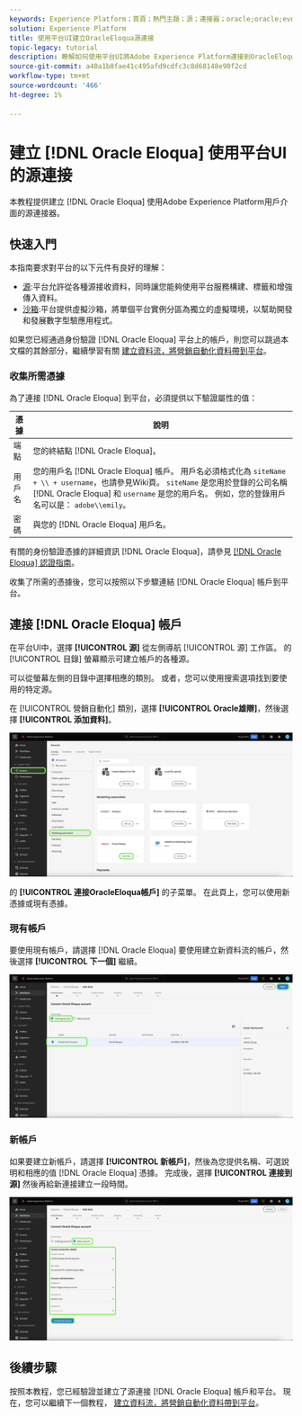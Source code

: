 ```yaml
---
keywords: Experience Platform；首頁；熱門主題；源；連接器；oracle;oracle;evola;
solution: Experience Platform
title: 使用平台UI建立OracleEloqua源連接
topic-legacy: tutorial
description: 瞭解如何使用平台UI將Adobe Experience Platform連接到OracleEloqua。
source-git-commit: a40a1b8fae41c495afd9cdfc3c8d68148e90f2cd
workflow-type: tm+mt
source-wordcount: '466'
ht-degree: 1%

---
```



# 建立 [!DNL Oracle Eloqua] 使用平台UI的源連接

本教程提供建立 [!DNL Oracle Eloqua] 使用Adobe Experience Platform用戶介面的源連接器。

## 快速入門

本指南要求對平台的以下元件有良好的理解：

* [源](../../../../home.md):平台允許從各種源接收資料，同時讓您能夠使用平台服務構建、標籤和增強傳入資料。
* [沙箱](../../../../../sandboxes/home.md):平台提供虛擬沙箱，將單個平台實例分區為獨立的虛擬環境，以幫助開發和發展數字型驗應用程式。

如果您已經通過身份驗證 [!DNL Oracle Eloqua] 平台上的帳戶，則您可以跳過本文檔的其餘部分，繼續學習有關 [建立資料流，將營銷自動化資料帶到平台](../../dataflow/marketing-automation.md)。

### 收集所需憑據

為了連接 [!DNL Oracle Eloqua] 到平台，必須提供以下驗證屬性的值：

| 憑據 | 說明 |
| --- | --- |
| 端點 | 您的終結點 [!DNL Oracle Eloqua]。 |
| 用戶名 | 您的用戶名 [!DNL Oracle Eloqua] 帳戶。 用戶名必須格式化為 `siteName + \\ + username`，也請參見Wiki頁。 `siteName` 是您用於登錄的公司名稱 [!DNL Oracle Eloqua] 和 `username` 是您的用戶名。 例如，您的登錄用戶名可以是： `adobe\\emily`。 |
| 密碼 | 與您的 [!DNL Oracle Eloqua] 用戶名。 |

有關的身份驗證憑據的詳細資訊 [!DNL Oracle Eloqua]，請參見 [[!DNL Oracle Eloqua] 認證指南](https://docs.oracle.com/en/cloud/saas/marketing/eloqua-rest-api/Authentication_Basic.html)。

收集了所需的憑據後，您可以按照以下步驟連結 [!DNL Oracle Eloqua] 帳戶到平台。

## 連接 [!DNL Oracle Eloqua] 帳戶

在平台UI中，選擇 **[!UICONTROL 源]** 從左側導航 [!UICONTROL 源] 工作區。 的 [!UICONTROL 目錄] 螢幕顯示可建立帳戶的各種源。

可以從螢幕左側的目錄中選擇相應的類別。 或者，您可以使用搜索選項找到要使用的特定源。

在 [!UICONTROL 營銷自動化] 類別，選擇 **[!UICONTROL Oracle雄辯]**，然後選擇 **[!UICONTROL 添加資料]**。

![目錄](../../../../images/tutorials/create/oracle-eloqua/catalog.png)

的 **[!UICONTROL 連接OracleEloqua帳戶]** 的子菜單。 在此頁上，您可以使用新憑據或現有憑據。

### 現有帳戶

要使用現有帳戶，請選擇 [!DNL Oracle Eloqua] 要使用建立新資料流的帳戶，然後選擇 **[!UICONTROL 下一個]** 繼續。

![現有](../../../../images/tutorials/create/oracle-eloqua/existing.png)

### 新帳戶

如果要建立新帳戶，請選擇 **[!UICONTROL 新帳戶]**，然後為您提供名稱、可選說明和相應的值 [!DNL Oracle Eloqua] 憑據。 完成後，選擇 **[!UICONTROL 連接到源]** 然後再給新連接建立一段時間。

![新](../../../../images/tutorials/create/oracle-eloqua/new.png)

## 後續步驟

按照本教程，您已經驗證並建立了源連接 [!DNL Oracle Eloqua] 帳戶和平台。 現在，您可以繼續下一個教程， [建立資料流，將營銷自動化資料帶到平台](../../dataflow/marketing-automation.md)。

